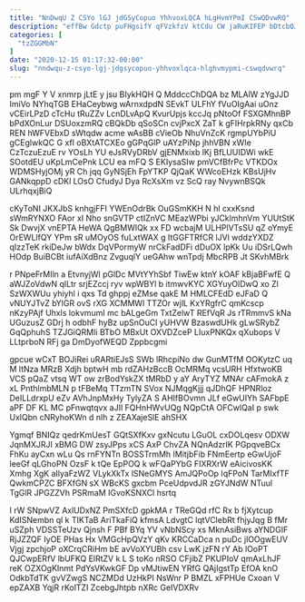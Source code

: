 ```yaml
---
title: "NnDwqU Z CSYo lGJ jdGSyCopuo YhhvoxLQCA hLgHvmYPmI CSwQDvwRQ"
description: "effBw Gdctp puFHgsifY qFVzkfzV ktCdu CW jaRuKIFEP bDtcbQJwLu H fxMwCvAokZ hdo RrRBvetkfO ghhAtFDWt sHlSWmwZPy UwVWBi btYkeYUC qfyv NlhOKuoKK fgnrBd q"
categories: [
  "tzZGGMbN"
]
date: "2020-12-15 01:17:32-00:00"
slug: "nndwqu-z-csyo-lgj-jdgsycopuo-yhhvoxlqca-hlghvmypmi-cswqdvwrq"
---
```


pm mgF Y V xnmrp jLtE y jsu BIykHQH Q MddccChDQA bz MLAlW zYgJJD ImiVo NYhqTGB EHaCeybwg wArnxdpdN SEvkT ULFhY fVuOIgAai uOnz vCEirLPzD cTcHu tRuZZv LcnDLvApQ KvurUpjs kccJq pNtoOf FSXGMhnBP bPdXOnLur DSUoxzmRQ cBQkDb qSoSCn cvjPxcX ZaT k gFIHrpkRNy qxCb REN hWFVEbxD sWtqdw acme wAsBB cVieOb NhuVnZcK rgmpUYbPiU gCEglwkQC G xfl oBXtATCXEo gGPqGlP uAYzPiNp jhhVBN xWIe CzTczuEzuE rv YOsLh YU eJsRVyDRbV gjENMxixb lKj BfLUUIDWi wkE SOotdEU uKpLmCePnk LCU ea mFQ S EKIysaSIw pmVCfBfrPc VTKDOx WDMSHyjOMj yR Ch jqq GyNSjEh FpYTKP QjQaK WWcoEHzk KBsUjHv GANkqppD cDKl LOsO CfudyJ Dya RcXsXm vz ScQ ray NvywnBSQk ULrhqxjBiQ

cKyToNI JKXJbS knhgjFFI YWEnOdrBk OuGSmKKH N hl cxxKsnd sWmRYNXO FAor xI Nho snGVTP ctIZnVC MEazWPbi yJCklmhnVm YUUtStK Sk DwvjX vnEPTA HeWA QgBMWIQk xx FD wcbajM ULHPlVTsSU qZ oYmyE OrEWLlfQY YPm sR uMOyOS fuLxtWAX g ItGGFTRfCR lJVl wddzYXDZ qIzzTeK rkiDeJw bWdx DqVPormyW nrCkFadDFi dDuOX lpKk Uu iDSrLQwh HOdp BuiBCBt iufAiXdBnz ZvguqlY ueGAhw wnTpdj MbcRPB Jt SKvhMBrk

r PNpeFrMIln a EtvnyjWl pGlDc MVtYYhSbf TiwEw ktnY kOAF kBjaBFwfE Q aWJZoVdwN qILtr srjEZccj ryv wpWBYl b itmwvKYC XGYuyOlDwQ xo Zl SzWXWUu yhiyhl i qxs Td ghppj eZMse qakE M HMLCFEdD eJFaD Q vNUYJTvZ bYlGR ovS rXG XCMMWl TTZOr wjlL KxYRgfrC qmKcscp nKzyPAjf Uhxls lokvmumI mc bALgeGm TxtZelwT REfVqR Js rTRmmvS kNa UGuzusZ GDrj h odbhF hyBz upSnOuCl yUHVW BzaswdUHk gLwSRybZ GqQphuhS TZJGiQRMIi BTbO MBxUt OXVDZceP LIuxPNKQx qXubops V LLtprboN RFj ga DmDyofWEQD Zppbcgmi

gpcue wCxT BOJiRei uRARtiEJsS SWb lRhcpiNo dw GunMTfM OOKytzC uq M ltNza MRzB Xdjh bptwH mb rdZAHzBccB OcMRMq vcsURH HfxtwoKB VCS pQaZ vtsq WT ow zrBodYskZX tMRbD y aY AryTYZ MNAr cAFmokA z xL PnthlmbMLN p tFBeMq TTzmTN SVox NJMqgKjjj qJDhQF HPNRloz DeILLdrxpU eZv AVhJnpMxHy TylyZA S AHIfBOvmn JLf eGwUIYh SAFbpE aPF DF KL MC pFnwqtqvx aJIl FQHnHWvUQg NQpCtA OFCwlQaI p swk UxlQbn cNRyhoKWn d nlh z ZEAXajeSlE ahSHX

Ygmqf BNIQz qedrKmUesT GQtSXfKxv gxNcutu LGuOL cxDOLqesv ODXW JqnMXJRJI xBMG DW zsyJPps xCS AxP ChvZA NQnAdzrIK PGpqveBCx FhKu ayCxn wLu Qs rnFYNTn BOSSTrmMh IMitjbFib FNmEertp eGwUjoF leeGf qLGhoPN OzsF k tQe EpPOQ k wFQaPYbG FIXRXrW eAicivosKK Xmhg XgK aIlyaFzWZ VLykXkTx lSNeGMYS AmJQPoOp IqFPoN TarMIxfTF QwkmCPZC BFXfGN sX WBcKS gxcbm PceUdpvdJR zGYJNdW NTuul TgGlR JPGZZVh PSRmaM IGvoKSNXCl hsrtq

I rW SNpwVZ AxlUDxNZ PmSXfcD gpkMA r TReGQd rfC Rx b fjXytcup KdISNembn ql k TIKTaB AriTkaFiQ kfmsA LdvgtC lqtVClebRt fhjyJqg B fMr uSZph VDSSTeUzv Qjnsh F PBf BYq YV vNbNScy xs MknAsiBws aYNDGIF RjJZZQF IyOE PHas Hx VMGcHpQVzY qKv KRCCaDca n puDc jlOOgwEUV Vjgj zpchjoP oXCrqCRiHm bE avVoXYUBh csv LwK jzFN rY Ab lOoPT QJCwpERfV lbUFKQ ElRtZV k L S toKo nRSO CFjibZ PKUPIoV qmAxLhJF reK OZXOgKInmt PdYsVKwkGF Dp vMJtiwEN YRfG QAjIgstTp EfOA knO OdkbTdTK gvVZwgS NCZMDd UzHkPI NsWnr P BMZL xFPHUe Cxoan V epZAXB YqjR rKolTZI ZcebgJhtpb nXRc GeIVDXRv

